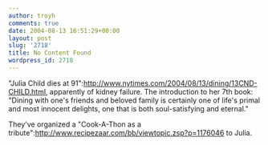 ```yaml
---
author: troyh
comments: true
date: 2004-08-13 16:51:29+00:00
layout: post
slug: '2718'
title: No Content Found
wordpress_id: 2718
---
```


"Julia Child dies at 91":http://www.nytimes.com/2004/08/13/dining/13CND-CHILD.html, apparently of kidney failure. The introduction to her 7th book: "Dining with one's friends and beloved family is certainly one of life's primal and most innocent delights, one that is both soul-satisfying and eternal."

They've organized a "Cook-A-Thon as a tribute":http://www.recipezaar.com/bb/viewtopic.zsp?p=1176046 to Julia.
